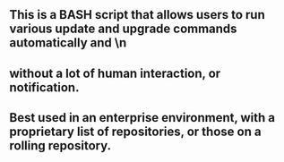 #
## This is a BASH script that allows users to run various update and upgrade commands automatically and \n
## without a lot of human interaction, or notification. 
## Best used in an enterprise environment, with a proprietary list of repositories, or those on a rolling repository.
#
